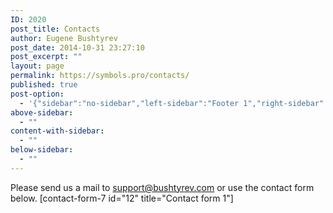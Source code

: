 ```yaml
---
ID: 2020
post_title: Contacts
author: Eugene Bushtyrev
post_date: 2014-10-31 23:27:10
post_excerpt: ""
layout: page
permalink: https://symbols.pro/contacts/
published: true
post-option:
  - '{"sidebar":"no-sidebar","left-sidebar":"Footer 1","right-sidebar":"Footer 1","page-style":"normal","show-title":"enable","page-caption":"","show-content":"enable","header-background":""}'
above-sidebar:
  - ""
content-with-sidebar:
  - ""
below-sidebar:
  - ""
---
```

Please send us a mail to [support@bushtyrev.com][1] or use the contact form below. [contact-form-7 id="12" title="Contact form 1"]

 [1]: mailto:support@bushtyrev.com "Send email to our team"